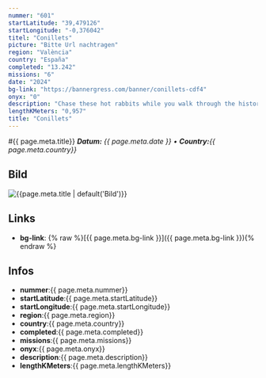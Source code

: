 ```yaml
---
nummer: "601"
startLatitude: "39,479126"
startLongitude: "-0,376042"
titel: "Conillets"
picture: "Bitte Url nachtragen"
region: "València"
country: "España"
completed: "13.242"
missions: "6"
date: "2024"
bg-link: "https://bannergress.com/banner/conillets-cdf4"
onyx: "0"
description: "Chase these hot rabbits while you walk through the historic center of Valencia streets"
lengthKMeters: "0,957"
title: "Conillets"
---
```


#{{ page.meta.title}}
_**Datum:** {{ page.meta.date }} • **Country:**{{ page.meta.country}}_

## Bild
![{{page.meta.title | default('Bild')}}]({{page.meta.picture}})

## Links
- **bg-link**: {% raw %}[{{ page.meta.bg-link }}]({{ page.meta.bg-link }}){% endraw %}

## Infos
- **nummer**:{{ page.meta.nummer}}
- **startLatitude**:{{ page.meta.startLatitude}}
- **startLongitude**:{{ page.meta.startLongitude}}
- **region**:{{ page.meta.region}}
- **country**:{{ page.meta.country}}
- **completed**:{{ page.meta.completed}}
- **missions**:{{ page.meta.missions}}
- **onyx**:{{ page.meta.onyx}}
- **description**:{{ page.meta.description}}
- **lengthKMeters**:{{ page.meta.lengthKMeters}}

